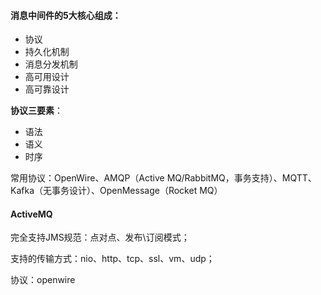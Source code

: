#### 消息中间件的5大核心组成：

- 协议
- 持久化机制
- 消息分发机制
- 高可用设计
- 高可靠设计

**协议三要素**：

- 语法
- 语义
- 时序

常用协议：OpenWire、AMQP（Active MQ/RabbitMQ，事务支持）、MQTT、Kafka（无事务设计）、OpenMessage（Rocket MQ）

#### ActiveMQ

完全支持JMS规范：点对点、发布\订阅模式；

支持的传输方式：nio、http、tcp、ssl、vm、udp；

协议：openwire



